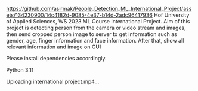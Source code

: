 
https://github.com/asirmak/People_Detection_ML_International_Project/assets/134230900/14c4182d-9085-4e37-b14d-2adc96417936
Hof University of Applied Sciences, WS 2023 ML Course International Project. Aim of this project is detecting person from the camera or video stream and images, then send cropped person image to server to get information such as gender, age, finger information and face information. After that, show all relevant information and image on GUI

Please install dependencies accordingly.

Python 3.11

Uploading international project.mp4…
